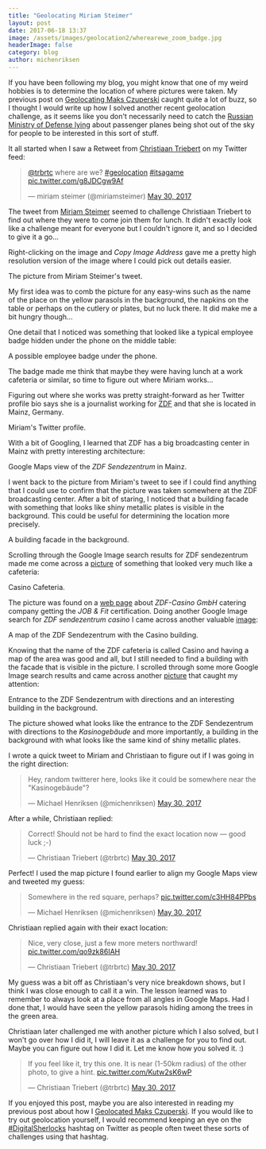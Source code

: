 ```yaml
---
title: "Geolocating Miriam Steimer"
layout: post
date: 2017-06-18 13:37
image: /assets/images/geolocation2/wherearewe_zoom_badge.jpg
headerImage: false
category: blog
author: michenriksen
---
```


If you have been following my blog, you might know that one of my weird hobbies is to determine the location of where pictures were taken. My previous post on [Geolocating Maks Czuperski](/blog/geolocating-maks-czuperski/) caught quite a lot of buzz, so I thought I would write up how I solved another recent geolocation challenge, as it seems like you don't necessarily need to catch the [Russian Ministry of Defense lying](https://www.bellingcat.com/news/uk-and-europe/2015/10/08/mh17-the-open-source-evidence/) about passenger planes being shot out of the sky for people to be interested in this sort of stuff.

It all started when I saw a Retweet from [Christiaan Triebert](https://twitter.com/trbrtc/status/869518189738299394) on my Twitter feed:

<blockquote class="twitter-tweet tw-align-center" data-lang="en"><p lang="en" dir="ltr"><a href="https://twitter.com/trbrtc">@trbrtc</a> where are we? <a href="https://twitter.com/hashtag/geolocation?src=hash">#geolocation</a> <a href="https://twitter.com/hashtag/itsagame?src=hash">#itsagame</a> <a href="https://t.co/g8JDCgw9Af">pic.twitter.com/g8JDCgw9Af</a></p>&mdash; miriam steimer (@miriamsteimer) <a href="https://twitter.com/miriamsteimer/status/869506933933387777">May 30, 2017</a></blockquote>

The tweet from [Miriam Steimer](https://twitter.com/miriamsteimer) seemed to challenge Christiaan Triebert to find out where they were to come join them for lunch. It didn't exactly look like a challenge meant for everyone but I couldn't ignore it, and so I decided to give it a go...

Right-clicking on the image and *Copy Image Address* gave me a pretty high resolution version of the image where I could pick out details easier.

<div class="thumb-image">
  <a href="/assets/images/geolocation2/wherearewe.jpg"><img src="/assets/images/geolocation2/wherearewe_thumbnail.jpg" class="image" alt="" /></a>
  <figcaption class="caption">The picture from Miriam Steimer's tweet.</figcaption>
</div>

My first idea was to comb the picture for any easy-wins such as the name of the place on the yellow parasols in the background, the napkins on the table or perhaps on the cutlery or plates, but no luck there. It did make me a bit hungry though...

One detail that I noticed was something that looked like a typical employee badge hidden under the phone on the middle table:

<div class="thumb-image">
  <a href="/assets/images/geolocation2/wherearewe_zoom_badge.jpg"><img src="/assets/images/geolocation2/wherearewe_zoom_badge_thumbnail.jpg" class="image" alt="" /></a>
  <figcaption class="caption">A possible employee badge under the phone.</figcaption>
</div>

The badge made me think that maybe they were having lunch at a work cafeteria or similar, so time to figure out where Miriam works...

Figuring out where she works was pretty straight-forward as her Twitter profile bio says she is a journalist working for [ZDF](https://www.zdf.de/) and that she is located in Mainz, Germany.

<div class="thumb-image">
  <a href="/assets/images/geolocation2/miriam_steimer_profile.png"><img src="/assets/images/geolocation2/miriam_steimer_profile.png" class="image" alt="" /></a>
  <figcaption class="caption">Miriam's Twitter profile.</figcaption>
</div>

With a bit of Googling, I learned that ZDF has a big broadcasting center in Mainz with pretty interesting architecture:

<div class="thumb-image">
  <a href="/assets/images/geolocation2/maps_zdf_sendezentrum.png"><img src="/assets/images/geolocation2/maps_zdf_sendezentrum_thumbnail.png" class="image" alt="" /></a>
  <figcaption class="caption">Google Maps view of the <em>ZDF Sendezentrum</em> in Mainz.</figcaption>
</div>

I went back to the picture from Miriam's tweet to see if I could find anything that I could use to confirm that the picture was taken somewhere at the ZDF broadcasting center. After a bit of staring, I noticed that a building facade with something that looks like shiny metallic plates is visible in the background. This could be useful for determining the location more precisely.

<div class="thumb-image">
  <a href="/assets/images/geolocation2/wherearewe_background.jpg"><img src="/assets/images/geolocation2/wherearewe_background_thumbnail.jpg" class="image" alt="" /></a>
  <figcaption class="caption">A building facade in the background.</figcaption>
</div>

Scrolling through the Google Image search results for ZDF sendezentrum made me come across a [picture](http://www.jobundfit.de/uploads/pics/Cafeteria_SZ_1_Ausgabelinie.jpg) of something that looked very much like a cafeteria:

<div class="thumb-image">
  <a href="/assets/images/geolocation2/casino_cafeteria.jpg"><img src="/assets/images/geolocation2/casino_cafeteria.jpg" class="image" alt="" /></a>
  <figcaption class="caption">Casino Cafeteria.</figcaption>
</div>

The picture was found on a [web page](http://www.jobundfit.de/qualitaetsstandard/zertifizierung/praxispaten/zdf-casino-mainz.html) about *ZDF-Casino GmbH* catering company getting the *JOB & Fit* certification. Doing another Google Image search for *ZDF sendezentrum casino* I came across another valuable [image](http://www.stepmap.de/landkarte/sendezentrum-zdf-1267042.png):

<div class="thumb-image">
  <a href="/assets/images/geolocation2/sendezentrum_map.png"><img src="/assets/images/geolocation2/sendezentrum_map_thumbnail.png" class="image" alt="" /></a>
  <figcaption class="caption">A map of the ZDF Sendezentrum with the Casino building.</figcaption>
</div>

Knowing that the name of the ZDF cafeteria is called Casino and having a map of the area was good and all, but I still needed to find a building with the facade that is visible in the picture. I scrolled through some more Google Image search results and came across another [picture](http://realschule-plus-langenlonsheim.com/s/cc_images/cache_2477728153.JPG) that caught my attention:

<div class="thumb-image">
  <a href="/assets/images/geolocation2/sendezentrum_entrance.png"><img src="/assets/images/geolocation2/sendezentrum_entrance_thumbnail.png" class="image" alt="" /></a>
  <figcaption class="caption">Entrance to the ZDF Sendezentrum with directions and an interesting building in the background.</figcaption>
</div>

The picture showed what looks like the entrance to the ZDF Sendezentrum with directions to the *Kasinogebäude* and more importantly, a building in the background with what looks like the same kind of shiny metallic plates.

I wrote a quick tweet to Miriam and Christiaan to figure out if I was going in the right direction:

<blockquote class="twitter-tweet tw-align-center" data-conversation="none" data-lang="en"><p lang="en" dir="ltr">Hey, random twitterer here, looks like it could be somewhere near the &quot;Kasinogebäude&quot;?</p>&mdash; Michael Henriksen (@michenriksen) <a href="https://twitter.com/michenriksen/status/869559591419478016">May 30, 2017</a></blockquote>

After a while, Christiaan replied:

<blockquote class="twitter-tweet tw-align-center" data-conversation="none" data-lang="en"><p lang="en" dir="ltr">Correct! Should not be hard to find the exact location now — good luck ;-)</p>&mdash; Christiaan Triebert (@trbrtc) <a href="https://twitter.com/trbrtc/status/869563326073888768">May 30, 2017</a></blockquote>

Perfect! I used the map picture I found earlier to align my Google Maps view and tweeted my guess:

<blockquote class="twitter-tweet tw-align-center" data-conversation="none" data-lang="en"><p lang="en" dir="ltr">Somewhere in the red square, perhaps? <a href="https://t.co/c3HH84PPbs">pic.twitter.com/c3HH84PPbs</a></p>&mdash; Michael Henriksen (@michenriksen) <a href="https://twitter.com/michenriksen/status/869567449733234690">May 30, 2017</a></blockquote>

Christiaan replied again with their exact location:

<blockquote class="twitter-tweet tw-align-center" data-conversation="none" data-lang="en"><p lang="en" dir="ltr">Nice, very close, just a few more meters northward! <a href="https://t.co/qo9zk86IAH">pic.twitter.com/qo9zk86IAH</a></p>&mdash; Christiaan Triebert (@trbrtc) <a href="https://twitter.com/trbrtc/status/869584650490040320">May 30, 2017</a></blockquote>

My guess was a bit off as Christiaan's very nice breakdown shows, but I think I was close enough to call it a win. The lesson learned was to remember to always look at a place from all angles in Google Maps. Had I done that, I would have seen the yellow parasols hiding among the trees in the green area.

Christiaan later challenged me with another picture which I also solved, but I won't go over how I did it, I will leave it as a challenge for you to find out. Maybe you can figure out how I did it. Let me know how you solved it. :)

<blockquote class="twitter-tweet tw-align-center" data-conversation="none" data-lang="en"><p lang="en" dir="ltr">If you feel like it, try this one. It is near (1-50km radius) of the other photo, to give a hint. <a href="https://t.co/Kutw2sK6wP">pic.twitter.com/Kutw2sK6wP</a></p>&mdash; Christiaan Triebert (@trbrtc) <a href="https://twitter.com/trbrtc/status/869587705251983361">May 30, 2017</a></blockquote>

If you enjoyed this post, maybe you are also interested in reading my previous post about how I [Geolocated Maks Czuperski](/blog/geolocating-maks-czuperski/). If you would like to try out geolocation yourself, I would recommend keeping an eye on the [#DigitalSherlocks](https://twitter.com/search?f=tweets&vertical=default&q=%23DigitalSherlocks&src=typd) hashtag on Twitter as people often tweet these sorts of challenges using that hashtag.

<script async src="//platform.twitter.com/widgets.js" charset="utf-8"></script>
